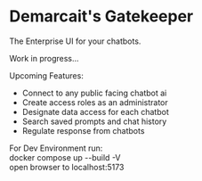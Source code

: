 Demarcait's Gatekeeper
=====================
The Enterprise UI for your chatbots. 

Work in progress...  


Upcoming Features:  
- Connect to any public facing chatbot ai
- Create access roles as an administrator
- Designate data access for each chatbot
- Search saved prompts and chat history
- Regulate response from chatbots


For Dev Environment run:  
docker compose up --build -V  
open browser to localhost:5173  